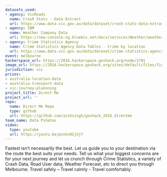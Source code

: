 ```yaml
---
datasets_used:
- agency: VicRoads
  name: Crash Stats - Data Extract
  url: https://www.data.vic.gov.au/data/dataset/crash-stats-data-extract
- agency: IBM
  name: Weather Company Data
  url: https://new-console.ng.bluemix.net/docs/services/Weather/weather_tutorials_samples.html#insights_weather_demo
- agency: Crime Statistics Agency
  name: Crime Statistics Agency Data Tables - Crime by location
  url: https://www.data.vic.gov.au/data/dataset/crime-statistics-agency-data-tables-crime-by-location
event: melbourne
hackerspace_url: https://2016.hackerspace.govhack.org/node/1791
image_url: https://2016.hackerspace.govhack.org/sites/default/files/field/image/1024px-congestion_on_eastern_freeway%2c_melbourne.jpg
jurisdiction: vic
prizes:
- australia-location-data
- australia-transport-data
- vic-journey-plannning
project_title: Direct Me
project_url: ''
repo:
  name: Direct Me Repo
  type: github
  url: https://github.com/aishsingh/govhack_2016_directme
team_name: Data Piñatas
video:
  type: youtube
  url: https://youtu.be/pnxkn0IjUjY
---
```


Fastest isn’t necessarily the best.
Let us guide you to your destination via the route the best suits your needs.
Tell us what your biggest concerns are for your next journey and let us crunch through Crime Statistics, a variety of Crash Data, Road User data, Weather Forecast, etc to direct you through Melbourne.
Travel safely – Travel calmly - Travel comfortably.